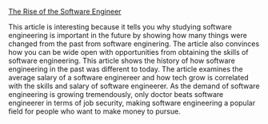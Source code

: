 [The Rise of the Software Engineer](https://smartasset.com/retirement/the-rise-of-the-software-engineer)


<p>This article is interesting because it tells you why studying software engineering is important in the future by showing how many things were changed from the past from software enginering. The article also convinces how you can be wide open with opportunities from obtaining the skills of software engineering. This article shows the history of how software engineering in the past was different to today. The article examines the average salary of a software enginereer and how tech grow is correlated with the skills and salary of software engineerer. As the demand of software engineering is growing tremendously, only doctor beats software engineerer in terms of job security, making software engineering a popular field for people who want to make money to pursue.  </p>

